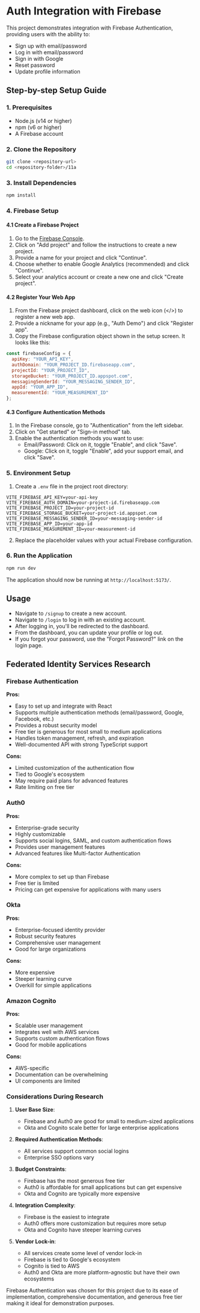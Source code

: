# Auth Integration with Firebase

This project demonstrates integration with Firebase Authentication, providing users with the ability to:
- Sign up with email/password
- Log in with email/password
- Sign in with Google
- Reset password
- Update profile information

## Step-by-step Setup Guide

### 1. Prerequisites

- Node.js (v14 or higher)
- npm (v6 or higher)
- A Firebase account

### 2. Clone the Repository

```bash
git clone <repository-url>
cd <repository-folder>/11a
```

### 3. Install Dependencies

```bash
npm install
```

### 4. Firebase Setup

#### 4.1 Create a Firebase Project

1. Go to the [Firebase Console](https://console.firebase.google.com/).
2. Click on "Add project" and follow the instructions to create a new project.
3. Provide a name for your project and click "Continue".
4. Choose whether to enable Google Analytics (recommended) and click "Continue".
5. Select your analytics account or create a new one and click "Create project".

#### 4.2 Register Your Web App

1. From the Firebase project dashboard, click on the web icon (</>) to register a new web app.
2. Provide a nickname for your app (e.g., "Auth Demo") and click "Register app".
3. Copy the Firebase configuration object shown in the setup screen. It looks like this:

```javascript
const firebaseConfig = {
  apiKey: "YOUR_API_KEY",
  authDomain: "YOUR_PROJECT_ID.firebaseapp.com",
  projectId: "YOUR_PROJECT_ID",
  storageBucket: "YOUR_PROJECT_ID.appspot.com",
  messagingSenderId: "YOUR_MESSAGING_SENDER_ID",
  appId: "YOUR_APP_ID",
  measurementId: "YOUR_MEASUREMENT_ID"
};
```

#### 4.3 Configure Authentication Methods

1. In the Firebase console, go to "Authentication" from the left sidebar.
2. Click on "Get started" or "Sign-in method" tab.
3. Enable the authentication methods you want to use:
   - Email/Password: Click on it, toggle "Enable", and click "Save".
   - Google: Click on it, toggle "Enable", add your support email, and click "Save".

### 5. Environment Setup

1. Create a `.env` file in the project root directory:

```
VITE_FIREBASE_API_KEY=your-api-key
VITE_FIREBASE_AUTH_DOMAIN=your-project-id.firebaseapp.com
VITE_FIREBASE_PROJECT_ID=your-project-id
VITE_FIREBASE_STORAGE_BUCKET=your-project-id.appspot.com
VITE_FIREBASE_MESSAGING_SENDER_ID=your-messaging-sender-id
VITE_FIREBASE_APP_ID=your-app-id
VITE_FIREBASE_MEASUREMENT_ID=your-measurement-id
```

2. Replace the placeholder values with your actual Firebase configuration.

### 6. Run the Application

```bash
npm run dev
```

The application should now be running at `http://localhost:5173/`.

## Usage

- Navigate to `/signup` to create a new account.
- Navigate to `/login` to log in with an existing account.
- After logging in, you'll be redirected to the dashboard.
- From the dashboard, you can update your profile or log out.
- If you forgot your password, use the "Forgot Password?" link on the login page.

## Federated Identity Services Research

### Firebase Authentication

**Pros:**
- Easy to set up and integrate with React
- Supports multiple authentication methods (email/password, Google, Facebook, etc.)
- Provides a robust security model
- Free tier is generous for most small to medium applications
- Handles token management, refresh, and expiration
- Well-documented API with strong TypeScript support

**Cons:**
- Limited customization of the authentication flow
- Tied to Google's ecosystem
- May require paid plans for advanced features
- Rate limiting on free tier

### Auth0

**Pros:**
- Enterprise-grade security
- Highly customizable
- Supports social logins, SAML, and custom authentication flows
- Provides user management features
- Advanced features like Multi-factor Authentication

**Cons:**
- More complex to set up than Firebase
- Free tier is limited
- Pricing can get expensive for applications with many users

### Okta

**Pros:**
- Enterprise-focused identity provider
- Robust security features
- Comprehensive user management
- Good for large organizations

**Cons:**
- More expensive
- Steeper learning curve
- Overkill for simple applications

### Amazon Cognito

**Pros:**
- Scalable user management
- Integrates well with AWS services
- Supports custom authentication flows
- Good for mobile applications

**Cons:**
- AWS-specific
- Documentation can be overwhelming
- UI components are limited

### Considerations During Research

1. **User Base Size**: 
   - Firebase and Auth0 are good for small to medium-sized applications
   - Okta and Cognito scale better for large enterprise applications

2. **Required Authentication Methods**:
   - All services support common social logins
   - Enterprise SSO options vary

3. **Budget Constraints**:
   - Firebase has the most generous free tier
   - Auth0 is affordable for small applications but can get expensive
   - Okta and Cognito are typically more expensive

4. **Integration Complexity**:
   - Firebase is the easiest to integrate
   - Auth0 offers more customization but requires more setup
   - Okta and Cognito have steeper learning curves

5. **Vendor Lock-in**:
   - All services create some level of vendor lock-in
   - Firebase is tied to Google's ecosystem
   - Cognito is tied to AWS
   - Auth0 and Okta are more platform-agnostic but have their own ecosystems

Firebase Authentication was chosen for this project due to its ease of implementation, comprehensive documentation, and generous free tier making it ideal for demonstration purposes.